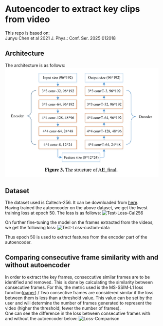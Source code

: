 # Autoencoder to extract key clips from video
This repo is based on:\
Junyu Chen et al 2021 J. Phys.: Conf. Ser. 2025 012018

## Architecture
The architecture is as follows:
![Architecture](https://github.com/ashrithjacob/Best-Frame-Retrieval/blob/main/docs/images/architecture.png?raw=true)

## Dataset
The dataset used is Caltech-256. It can be downloaded from [here](http://www.vision.caltech.edu/Image_Datasets/Caltech256/).\
Having trained the autoencoder on the above dataset, we get the lwest training loss at epoch 50. The loss is as follows:
![Test-Loss-Cal256](https://github.com/ashrithjacob/Best-Frame-Retrieval/blob/main/images/test_loss_cal256.png?raw=true)

On further fine-tuning the model on the frames extracted from the videos, we get the following loss:
![Test-Loss-custom-data](https://github.com/ashrithjacob/Best-Frame-Retrieval/blob/main/images/test_loss_customdata.png?raw=true)

Thus epoch 50 is used to extract features from the encoder part of the autoencoder.

## Comparing consecutive frame similarity with and without autoencoder
In order to extract the key frames, conseccutive similar frames are to be identified and removed. This is done by calculating the similarity between consecutive frames. For this, the metric used is the MS-SSIM-L1 loss function([paper](https://arxiv.org/pdf/1511.08861.pdf))./
Two consective frames are considered similar if the loss between them is less than a threshold value. This value can be set by the user and will determine the number of frames generated to represent the video (higher the threshold, fewer the number of frames).\
One can see the difference in the loss between consecutive frames with and without the autoencoder below:
![Loss-Comparison](https://github.com/ashrithjacob/Best-Frame-Retrieval/blob/main/images/consecutive_frames.png?raw=true)
